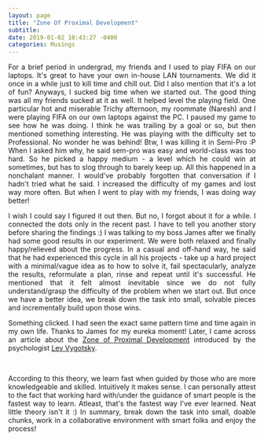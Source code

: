 ```yaml
---
layout: page
title: "Zone Of Proximal Development"
subtitle: 
date: 2019-01-02 10:43:27 -0400
categories: Musings
---
```


<p align="justify"> For a brief period in undergrad, my friends and I used to play FIFA on our laptops. It's great to have your own in-house LAN tournaments. We did it once in a while just to kill time and chill out. Did I also mention that it's a lot of fun? Anyways, I sucked big time when we started out. The good thing was all my friends sucked at it as well. It helped level the playing field. One particular hot and miserable Trichy afternoon, my roommate (Naresh) and I were playing FIFA on our own laptops against the PC. I paused my game to see how he was doing. I think he was trailing by a goal or so, but then mentioned something interesting. He was playing with the difficulty set to Professional. No wonder he was behind! Btw, I was killing it in Semi-Pro :P When I asked him why, he said sem-pro was easy and world-class was too hard. So he picked a happy medium - a level which he could win at sometimes, but has to slog through to barely keep up. All this happened in a nonchalant manner. I would've probably forgotten that conversation if I hadn't tried what he said. I increased the difficulty of my games and lost way more often. But when I went to play with my friends, I was doing way better! </p>

<p align="justify"> I wish I could say I figured it out then. But no, I forgot about it for a while. I connected the dots only in the recent past. I have to tell you another story before sharing the findings :) I was talking to my boss James after we finally had some good results in our experiment. We were both relaxed and finally happy/relieved about the progress. In a casual and off-hand way, he said that he had experienced this cycle in all his projects - take up a hard project with a minimal/vague idea as to how to solve it, fail spectacularly, analyze the results, reformulate a plan, rinse and repeat until it's successful. He mentioned that it felt almost inevitable since we do not fully understand/grasp the difficulty of the problem when we start out. But once we have a better idea, we break down the task into small, solvable pieces and incrementally build upon those wins. </p>

<p align="justify"> Something clicked. I had seen the exact same pattern time and time again in my own life. Thanks to James for my eureka moment! Later, I came across an article about the <a href="https://en.wikipedia.org/wiki/Zone_of_proximal_development">Zone of Proximal Development</a> introduced by the psychologist <a href="https://en.wikipedia.org/wiki/Lev_Vygotsky">Lev Vygotsky</a>. </p>

<div class="row uniform">
<div class="4u 12u$(medium)">
<span class="image main"><img src="#" alt="" /></span>
</div>
	<div class="4u 12u$(medium)">
        <span class="image main"><img src="{{site.baseurl}}/assets/images/zone-of-proximal-development.png" alt="" /></span>
</div>
<div class="4u 12u$(medium)">
<span class="image main"><img src="#" alt="" /></span>
</div>
</div>

<br>

<p align="justify"> According to this theory, we learn fast when guided by those who are more knowledgeable and skilled. Intuitively it  makes sense. I can personally attest to the fact that working hard with/under the guidance of smart people is the fastest way to learn. Atleast, that's the fastest way I've ever learned. Neat little theory isn't it :) In summary, break down the task into small, doable chunks, work in a collaborative environment with smart folks and enjoy the process! </p>